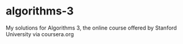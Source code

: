 # algorithms-3
My solutions for Algorithms 3, the online course offered by Stanford University via coursera.org
